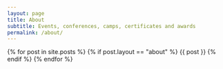 ```yaml
---
layout: page
title: About
subtitle: Events, conferences, camps, certificates and awards
permalink: /about/
---
```

<div class="about-page wrapper">

{% for post in site.posts %}
  {% if post.layout == "about" %}
    {{ post }}
  {% endif %}
{% endfor %}

</div>
